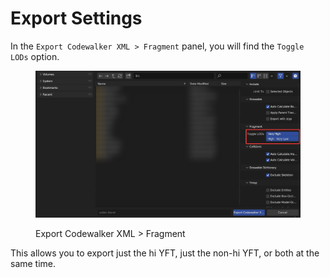 # Export Settings

In the `Export Codewalker XML > Fragment` panel, you will find the `Toggle LODs` option.

<div align="left">

<figure><img src="../../../.gitbook/assets/image (69).png" alt=""><figcaption><p>Export Codewalker XML > Fragment</p></figcaption></figure>

</div>

This allows you to export just the hi YFT, just the non-hi YFT, or both at the same time.
